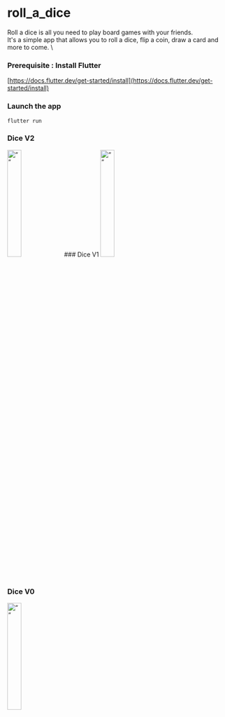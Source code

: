 # roll_a_dice

Roll a dice is all you need to play board games with your friends. \
It's a simple app that allows you to roll a dice, flip a coin, draw a card and more to come. \

### Prerequisite : Install Flutter

[https://docs.flutter.dev/get-started/install](https://docs.flutter.dev/get-started/install)

### Launch the app

```flutter run```

### Dice V2

<img src="screenshots/Dice_v2.gif" alt= “” width=25% height=25%>
### Dice V1

<img src="screenshots/Dice_v1.gif" alt= “” width=25% height=25%>

### Dice V0

<img src="screenshots/Dice_v0.gif" alt= “” width=25% height=25%>
